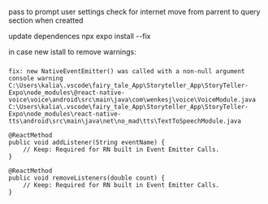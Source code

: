 pass to prompt user settings
check for internet move from parrent to query section when creatted


update dependences
npx expo install --fix 

in case new istall to remove warnings:
###
    fix: new NativeEventEmitter() was called with a non-null argument console warning
    C:\Users\kalia\.vscode\fairy_tale_App\Storyteller_App\StoryTeller-Expo\node_modules\@react-native-voice\voice\android\src\main\java\com\wenkesj\voice\VoiceModule.java
    C:\Users\kalia\.vscode\fairy_tale_App\Storyteller_App\StoryTeller-Expo\node_modules\react-native-tts\android\src\main\java\net\no_mad\tts\TextToSpeechModule.java

    @ReactMethod
    public void addListener(String eventName) {
        // Keep: Required for RN built in Event Emitter Calls.
    }

    @ReactMethod
    public void removeListeners(double count) {
        // Keep: Required for RN built in Event Emitter Calls.
    }
###